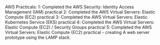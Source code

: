 AWS Practicals:
    1: Completed the AWS Security: Identity Access Management (IAM) practical
    2: Completed the AWS Virtual Servers: Elastic Compute (EC2) practical
    3: Completed the AWS Virtual Servers: Elastic Kubernetes Service (EKS) practical
    4: Completed the AWS Virtual Servers: Elastic Compute (EC2) / Security Groups practical
    5: Completed the AWS Virtual Servers: Elastic Compute (EC2) practical - creating A web server prototype using the LAMP stack.  
    